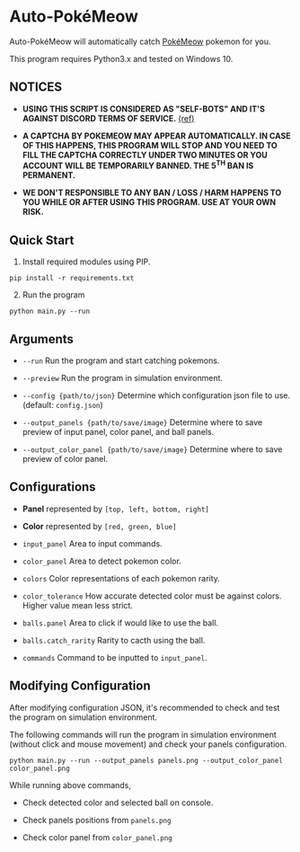 # Auto-PokéMeow

Auto-PokéMeow will automatically catch [PokéMeow](https://pokemeow.com/) pokemon for you.

This program requires Python3.x and tested on Windows 10.

## NOTICES

* **USING THIS SCRIPT IS CONSIDERED AS "SELF-BOTS" AND IT'S AGAINST DISCORD TERMS OF SERVICE.** [(ref)](https://support.discord.com/hc/en-us/articles/115002192352-Automated-user-accounts-self-bots-)

* **A CAPTCHA BY POKEMEOW MAY APPEAR AUTOMATICALLY. IN CASE OF THIS HAPPENS, THIS PROGRAM WILL STOP AND YOU NEED TO FILL THE CAPTCHA CORRECTLY UNDER TWO MINUTES OR YOU ACCOUNT WILL BE TEMPORARILY BANNED. THE 5<sup>TH</sup> BAN IS PERMANENT.**

* **WE DON'T RESPONSIBLE TO ANY BAN / LOSS / HARM HAPPENS TO YOU WHILE OR AFTER USING THIS PROGRAM. USE AT YOUR OWN RISK.**

## Quick Start

1. Install required modules using PIP.

```
pip install -r requirements.txt
```

2. Run the program

```
python main.py --run
```

## Arguments

* `--run`
Run the program and start catching pokemons.

* `--preview`
Run the program in simulation environment.

* `--config {path/to/json}`
Determine which configuration json file to use. (default: `config.json`)

* `--output_panels {path/to/save/image}`
Determine where to save preview of input panel, color panel, and ball panels.

* `--output_color_panel {path/to/save/image}`
Determine where to save preview of color panel.

## Configurations

* **Panel**
represented by `[top, left, bottom, right]`

* **Color**
represented by `[red, green, blue]`

* `input_panel`
Area to input commands.

* `color_panel`
Area to detect pokemon color.

* `colors`
Color representations of each pokemon rarity.

* `color_tolerance`
How accurate detected color must be against colors. Higher value mean less strict.

* `balls.panel`
Area to click if would like to use the ball.

* `balls.catch_rarity`
Rarity to cacth using the ball.

* `commands`
Command to be inputted to `input_panel`.

## Modifying Configuration

After modifying configuration JSON, it's recommended to check and test the program on simulation environment. 

The following commands will run the program in simulation environment (without click and mouse movement) and check your panels configuration.

```
python main.py --run --output_panels panels.png --output_color_panel color_panel.png 
```

While running above commands,

* Check detected color and selected ball on console.

* Check panels positions from `panels.png`

* Check color panel from `color_panel.png`
